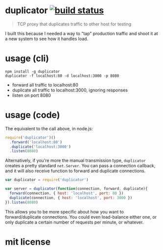 # duplicator [![build status](https://secure.travis-ci.org/agnoster/duplicator.png?branch=master)](http://travis-ci.org/agnoster/duplicator)

> TCP proxy that duplicates traffic to other host for testing

I built this because I needed a way to "tap" production traffic and shoot it at a new system to see how it handles load.

# usage (cli)

```
npm install -g duplicator
duplicator -f localhost:80 -d localhost:3000 -p 8080
```

* forward all traffic to localhost:80
* duplicate all traffic to localhost:3000, ignoring responses
* listen on port 8080

# usage (code)

The equivalent to the call above, in node.js:

```js
require('duplicator')()
  .forward('localhost:80')
  .duplicate('localhost:3000')
  .listen(8080)
```

Alternatively, if you're more the manual transmission type, `duplicator` creates a pretty standard `net.Server`. You can pass a connection callback, and it will also receive function to forward and duplicate connections.

```js
var duplicator = require('duplicator')

var server = duplicator(function(connection, forward, duplicate){
  forward(connection, { host: 'localhost', port: 80 })
  duplicate(connection, { host: 'localhost', port: 3000 })
}).listen(8080)
```

This allows you to be more specific about how you want to forward/duplicate connections. You could even load-balance either one, or only duplicate a certain number of requests per minute, or whatever.

# mit license
